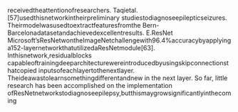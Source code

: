 receivedtheattentionofresearchers. Taqietal.[57]usedthisnetworkintheirpreliminary
studiestodiagnoseepilepticseizures. Theirmodelwasusedtoextractfeaturesfromthe
Bern-Barcelonadatasetandachievedexcellentresults.
E.ResNet
Microsoft’sResNetwontheImageNetchallengewith96.4%accuracybyapplying
a152-layernetworkthatutilizedaResNetmodule[63]. Inthisnetwork,residualblocks
capableoftrainingdeeparchitecturewereintroducedbyusingskipconnectionsthatcopied
inputsofeachlayertothenextlayer. Theideawastolearnsomethingdifferentandnew
in the next layer. So far, little research has been accomplished on the implementation
ofResNetnetworkstodiagnoseepilepsy,butthismaygrowsignificantlyinthecoming